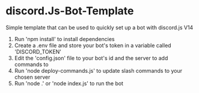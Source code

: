 # discord.Js-Bot-Template

Simple template that can be used to quickly set up a bot with discord.js V14

1) Run 'npm install' to install dependencies
2) Create a .env file and store your bot's token in a variable called 'DISCORD_TOKEN'
3) Edit the 'config.json' file to your bot's id and the server to add commands to
4) Run 'node deploy-commands.js' to update slash commands to your chosen server
5) Run 'node .' or 'node index.js' to run the bot
